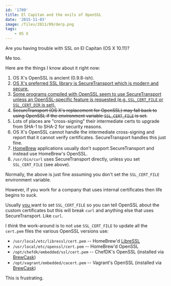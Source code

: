```yaml
---
id: '1709'
title: El Capitan and the evils of OpenSSL
date: '2015-11-03'
image: /files/2011/09/derp.png
tags:
    - OS X
---
```


Are you having trouble with SSL on El Capitan (OS X 10.11)?

Me too.

<!-- more -->

Here are the things I know about it right now:

1.  OS X's OpenSSL is ancient (0.9.8-ish).
1.  <ins datetime="2016-08-23T14:57:34+00:00">OS X's preferred SSL library is
    SecureTransport which is modern and secure.</ins>
1.  <ins datetime="2016-08-23T14:57:34+00:00">Some programs compiled with
    OpenSSL seem to use SecureTransport unless an OpenSSL-specific feature is
    requested (e.g. `SSL_CERT_FILE` or `SSL_CERT_DIR` is set).</ins>
1.  <del datetime="2016-08-23T14:57:34+00:00">SecureTransport (OS X's
    replacement for OpenSSL) may fall back to using OpenSSL if the environment
    variable `SSL_CERT_FILE` is set.</del>
1.  Lots of places are "cross-signing" their intermediate certs to upgrade
    from SHA-1 to SHA-2 for security reasons.
1.  OS X's OpenSSL cannot handle the intermediate cross-signing and report
    that it cannot verify certificates. SecureTransport handles this just
    fine.
1.  [HomeBrew](http://brew.sh/) applications usually don't support
    SecureTransport and instead use HomeBrew's OpenSSL.
1.  `/usr/bin/curl` uses SecureTransport directly, unless you set
    `SSL_CERT_FILE` (see above).

Normally, the above is just fine assuming you don't set the `SSL_CERT_FILE`
environment variable.

However, if you work for a company that uses internal certificates then life
begins to suck.

Usually <ins datetime="2016-08-23T14:57:34+00:00">you </ins>want to set
`SSL_CERT_FILE` so you can tell OpenSSL about the custom certificates but this
will break `curl` and anything else that uses SecureTransport. Like `curl`.

I _think_ the work-around is to not use `SSL_CERT_FILE` to update all the
`cert.pem` files the various OpenSSL versions use:

-   `/usr/local/etc/libressl/cert.pem` -- HomeBrew'd
    [LibreSSL](http://www.libressl.org/)
-   `/usr/local/etc/openssl/cert.pem` -- HomeBrew'd OpenSSL
-   `/opt/chefdk/embedded/ssl/cert.pem` -- ChefDK's OpenSSL (installed via
    [BrewCask](https://github.com/caskroom/homebrew-cask))
-   `/opt/vagrant/embedded/cacert.pem` -- Vagrant's OpenSSL (installed via
    [BrewCask](https://github.com/caskroom/homebrew-cask))

This is frustrating.
